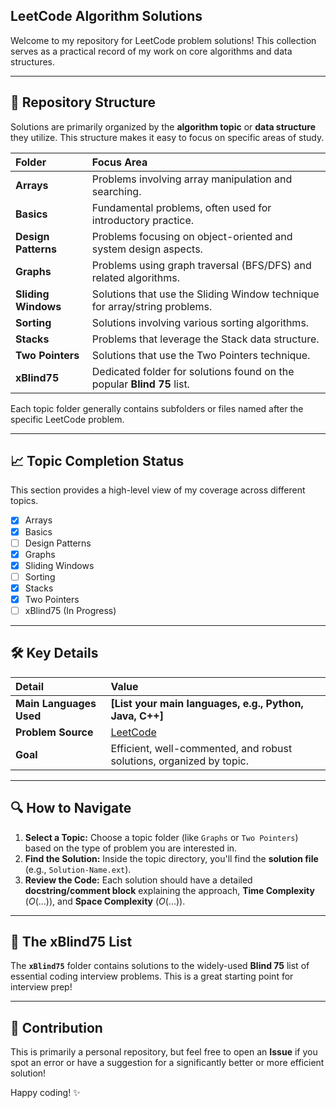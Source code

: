 ## LeetCode Algorithm Solutions

Welcome to my repository for LeetCode problem solutions! This collection serves as a practical record of my work on core algorithms and data structures.

---

## 📂 Repository Structure

Solutions are primarily organized by the **algorithm topic** or **data structure** they utilize. This structure makes it easy to focus on specific areas of study.

| Folder | Focus Area |
| :--- | :--- |
| **Arrays** | Problems involving array manipulation and searching. |
| **Basics** | Fundamental problems, often used for introductory practice. |
| **Design Patterns** | Problems focusing on object-oriented and system design aspects. |
| **Graphs** | Problems using graph traversal (BFS/DFS) and related algorithms. |
| **Sliding Windows** | Solutions that use the Sliding Window technique for array/string problems. |
| **Sorting** | Solutions involving various sorting algorithms. |
| **Stacks** | Problems that leverage the Stack data structure. |
| **Two Pointers** | Solutions that use the Two Pointers technique. |
| **xBlind75** | Dedicated folder for solutions found on the popular **Blind 75** list. |

Each topic folder generally contains subfolders or files named after the specific LeetCode problem.

---

## 📈 Topic Completion Status

This section provides a high-level view of my coverage across different topics.

- [x] Arrays
- [x] Basics
- [ ] Design Patterns
- [x] Graphs
- [x] Sliding Windows
- [ ] Sorting
- [x] Stacks
- [x] Two Pointers
- [ ] xBlind75 (In Progress)
---

## 🛠️ Key Details

| Detail | Value |
| :--- | :--- |
| **Main Languages Used** | **[List your main languages, e.g., Python, Java, C++]** |
| **Problem Source** | [LeetCode](https://leetcode.com/) |
| **Goal** | Efficient, well-commented, and robust solutions, organized by topic. |

---

## 🔍 How to Navigate

1.  **Select a Topic:** Choose a topic folder (like `Graphs` or `Two Pointers`) based on the type of problem you are interested in.
2.  **Find the Solution:** Inside the topic directory, you'll find the **solution file** (e.g., `Solution-Name.ext`).
3.  **Review the Code:** Each solution should have a detailed **docstring/comment block** explaining the approach, **Time Complexity** ($O(...)$), and **Space Complexity** ($O(...)$).

---

## 🚀 The xBlind75 List

The **`xBlind75`** folder contains solutions to the widely-used **Blind 75** list of essential coding interview problems. This is a great starting point for interview prep!

---

## 🤝 Contribution

This is primarily a personal repository, but feel free to open an **Issue** if you spot an error or have a suggestion for a significantly better or more efficient solution!

Happy coding! ✨
